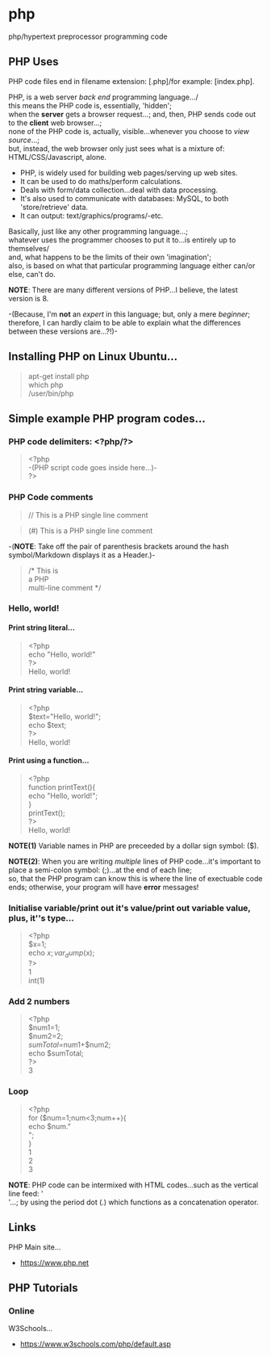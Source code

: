 # php
php/hypertext preprocessor programming code

## PHP Uses

PHP code files end in filename extension: [.php]/for example: [index.php].   

PHP, is a web server *back end* programming language.../  
this means the PHP code is, essentially, 'hidden';     
when the **server** gets a browser request...; and, then, PHP sends code out to the **client** web browser...;      
none of the PHP code is, actually, visible...whenever you choose to *view source*...;      
but, instead, the web browser only just sees what is a mixture of: HTML/CSS/Javascript, alone.  

- PHP, is widely used for building web pages/serving up web sites.  
- It can be used to do maths/perform calculations.  
- Deals with form/data collection...deal with data processing.   
- It's also used to communicate with databases: MySQL, to both 'store/retrieve' data.    
- It can output: text/graphics/programs/-etc.    

Basically, just like any other programming language...;  
whatever uses the programmer chooses to put it to...is entirely up to themselves/  
and, what happens to be the limits of their own 'imagination';    
also, is based on what that particular programming language either can/or else, can't do.  

**NOTE**: There are many different versions of PHP...I believe, the latest version is 8.  

-(Because, I'm **not** an *expert* in this language; but, only a mere *beginner*; therefore, I can hardly claim to be able to explain what the differences between these versions are...?!)-  

## Installing PHP on Linux Ubuntu...

> apt-get install php  
> which php  
> /user/bin/php  

## Simple example PHP program codes...

### PHP code delimiters: &lt;?php/?&gt;   

> &lt;?php  
> -(PHP script code goes inside here...)-   
> ?&gt;  


### PHP Code comments

> // This is a PHP single line comment 
 
> (#) This is a PHP  single line comment    

-(**NOTE**: Take off the pair of parenthesis brackets around the hash symbol/Markdown displays it as a Header.)-  

> /* This is  
>    a PHP  
>    multi-line comment */  

### Hello, world!

#### Print string literal...

> &lt;?php  
> echo "Hello, world!"    
> ?&gt;    
> Hello, world!  

#### Print string variable...

> &lt;?php  
> $text="Hello, world!";  
> echo $text;  
> ?&gt;    
> Hello, world!     

#### Print using a function...

> &lt;?php  
> function printText(){  
>   echo "Hello, world!";  
> }  
> printText();  
> ?&gt;     
> Hello, world!      

**NOTE(1)** Variable names in PHP are preceeded by a dollar sign symbol: ($).  

**NOTE(2)**: When you are writing *multiple* lines of PHP code...it's important to place a semi-colon symbol: (;)...at the end of each line;  
so, that the PHP program can know this is where the line of exectuable code ends; otherwise, your program will have **error** messages!

### Initialise variable/print out it's value/print out variable value, plus, it''s type...

> &lt;?php  
> $x=1;  
> echo $x;     
> var_dump($x);   
> ?&gt;      
> 1    
> int(1)   

### Add 2 numbers

> &lt;?php  
> $num1=1;    
> $num2=2;   
> $sumTotal=$num1+$num2;    
> echo $sumTotal;    
> ?&gt;    
> 3  

### Loop

> &lt;?php    
> for ($num=1;num<3;num++){      
>  echo $num."<br>";    
> }      
> 1  
> 2  
> 3    

**NOTE**: PHP code can be intermixed with HTML codes...such as the vertical line feed: '<br>'...; by using the period dot (.) which functions as a concatenation operator.   

## Links

PHP Main site...  
- https://www.php.net

## PHP Tutorials

### Online

W3Schools...  
- https://www.w3schools.com/php/default.asp  


